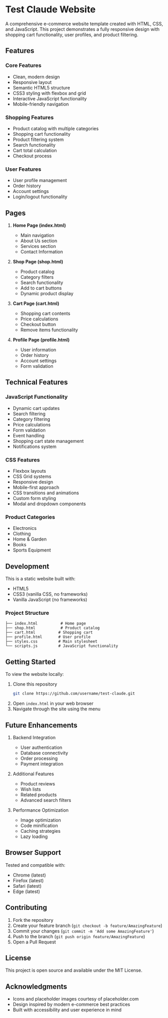# Test Claude Website

A comprehensive e-commerce website template created with HTML, CSS, and JavaScript. This project demonstrates a fully responsive design with shopping cart functionality, user profiles, and product filtering.

## Features

### Core Features
- Clean, modern design
- Responsive layout
- Semantic HTML5 structure
- CSS3 styling with flexbox and grid
- Interactive JavaScript functionality
- Mobile-friendly navigation

### Shopping Features
- Product catalog with multiple categories
- Shopping cart functionality
- Product filtering system
- Search functionality
- Cart total calculation
- Checkout process

### User Features
- User profile management
- Order history
- Account settings
- Login/logout functionality

## Pages

1. **Home Page (index.html)**
   - Main navigation
   - About Us section
   - Services section
   - Contact Information

2. **Shop Page (shop.html)**
   - Product catalog
   - Category filters
   - Search functionality
   - Add to cart buttons
   - Dynamic product display

3. **Cart Page (cart.html)**
   - Shopping cart contents
   - Price calculations
   - Checkout button
   - Remove items functionality

4. **Profile Page (profile.html)**
   - User information
   - Order history
   - Account settings
   - Form validation

## Technical Features

### JavaScript Functionality
- Dynamic cart updates
- Search filtering
- Category filtering
- Price calculations
- Form validation
- Event handling
- Shopping cart state management
- Notifications system

### CSS Features
- Flexbox layouts
- CSS Grid systems
- Responsive design
- Mobile-first approach
- CSS transitions and animations
- Custom form styling
- Modal and dropdown components

### Product Categories
- Electronics
- Clothing
- Home & Garden
- Books
- Sports Equipment

## Development

This is a static website built with:
- HTML5
- CSS3 (vanilla CSS, no frameworks)
- Vanilla JavaScript (no frameworks)

### Project Structure
```
├── index.html          # Home page
├── shop.html           # Product catalog
├── cart.html          # Shopping cart
├── profile.html       # User profile
├── styles.css         # Main stylesheet
└── scripts.js         # JavaScript functionality
```

## Getting Started

To view the website locally:

1. Clone this repository
   ```bash
   git clone https://github.com/username/test-claude.git
   ```
2. Open `index.html` in your web browser
3. Navigate through the site using the menu

## Future Enhancements

1. Backend Integration
   - User authentication
   - Database connectivity
   - Order processing
   - Payment integration

2. Additional Features
   - Product reviews
   - Wish lists
   - Related products
   - Advanced search filters

3. Performance Optimization
   - Image optimization
   - Code minification
   - Caching strategies
   - Lazy loading

## Browser Support

Tested and compatible with:
- Chrome (latest)
- Firefox (latest)
- Safari (latest)
- Edge (latest)

## Contributing

1. Fork the repository
2. Create your feature branch (`git checkout -b feature/AmazingFeature`)
3. Commit your changes (`git commit -m 'Add some AmazingFeature'`)
4. Push to the branch (`git push origin feature/AmazingFeature`)
5. Open a Pull Request

## License

This project is open source and available under the MIT License.

## Acknowledgments

- Icons and placeholder images courtesy of placeholder.com
- Design inspired by modern e-commerce best practices
- Built with accessibility and user experience in mind